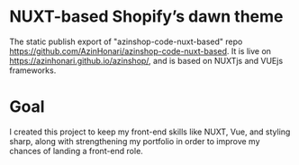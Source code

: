 # NUXT-based Shopify’s dawn theme
The static publish export of "azinshop-code-nuxt-based" repo https://github.com/AzinHonari/azinshop-code-nuxt-based.
It is live on https://azinhonari.github.io/azinshop/, and is based on NUXTjs and VUEjs frameworks.

# Goal
I created this project to keep my front-end skills like NUXT, Vue, and styling sharp, along with strengthening my portfolio in order to improve my chances of landing a front-end role.
